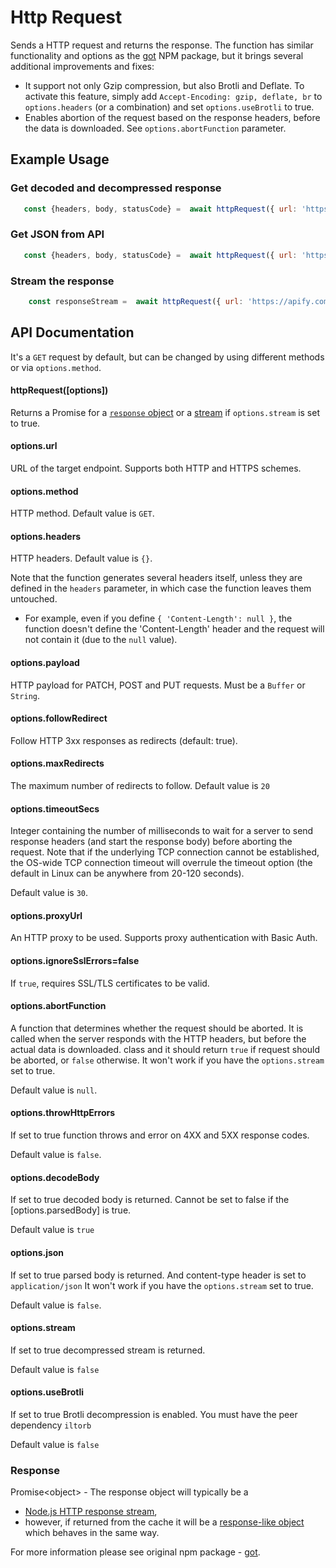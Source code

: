 # Http Request
Sends a HTTP request and returns the response.
The function has similar functionality and options as the [got](https://www.npmjs.com/package/got) NPM package,
 but it brings several additional improvements and fixes:

 *  It support not only Gzip compression, but also Brotli and Deflate. To activate this feature,
  simply add `Accept-Encoding: gzip, deflate, br` to `options.headers` (or a combination) and set `options.useBrotli` to true.
 * Enables abortion of the request based on the response headers, before the data is downloaded.
 See `options.abortFunction` parameter.
 
 ## Example Usage
 
 ### Get decoded and decompressed response
  ```javascript
     const {headers, body, statusCode} =  await httpRequest({ url: 'https://api.apify.com/v2/browser-info'});
 ```
 
 ### Get JSON from API
 ```javascript
    const {headers, body, statusCode} =  await httpRequest({ url: 'https://api.apify.com/v2/browser-info', json: true });
```

### Stream the response
 ```javascript
     const responseStream =  await httpRequest({ url: 'https://apify.com', stream: true});

```

## API Documentation

It's a `GET` request by default, but can be changed by using different methods or via `options.method`.

#### httpRequest([options])

Returns a Promise for a [`response` object](#response) or a [stream](#streams-1) if `options.stream` is set to true.

#### options.url
URL of the target endpoint. Supports both HTTP and HTTPS schemes.

#### options.method
HTTP method. Default value is `GET`.

#### options.headers
HTTP headers. Default value is `{}`.

Note that the function generates several headers itself, unless
they are defined in the `headers` parameter, in which case the function leaves them untouched.
 *  For example, even if you define `{ 'Content-Length': null }`, the function doesn't define
  the 'Content-Length' header and the request will not contain it (due to the `null` value).

#### options.payload
HTTP payload for PATCH, POST and PUT requests. Must be a `Buffer` or `String`.

#### options.followRedirect
Follow HTTP 3xx responses as redirects (default: true).

#### options.maxRedirects
The maximum number of redirects to follow. Default value is `20`

#### options.timeoutSecs
Integer containing the number of milliseconds to wait for a server to send
response headers (and start the response body) before aborting the request.
Note that if the underlying TCP connection cannot be established, the OS-wide
TCP connection timeout will overrule the timeout option (the default in Linux can be anywhere from 20-120 seconds).

Default value is `30`.

#### options.proxyUrl
An HTTP proxy to be used. Supports proxy authentication with Basic Auth.
 
#### options.ignoreSslErrors=false
If `true`, requires SSL/TLS certificates to be valid.

#### options.abortFunction
A function that determines whether the request should be aborted. It is called when the server
responds with the HTTP headers, but before the actual data is downloaded.
class and it should return `true` if request should be aborted, or `false` otherwise.
It won't work if you have the `options.stream` set to true.

Default value is `null`.
#### options.throwHttpErrors
If set to true function throws and error on 4XX and 5XX response codes.

Default value is `false`.

#### options.decodeBody
If set to true decoded body is returned. Cannot be set to false if the [options.parsedBody] is true.

Default value is `true`

#### options.json
If set to true parsed body is returned. And content-type header is set to `application/json`
It won't work if you have the `options.stream` set to true.

Default value is `false`.

#### options.stream
If set to true decompressed stream is returned.

Default value is `false`

#### options.useBrotli
If set to true Brotli decompression is enabled. You must have the peer dependency `iltorb`

Default value is `false`

### Response
 Promise\<object\> - The response object will typically be a
 * [Node.js HTTP response stream](https://nodejs.org/api/http.html#http_class_http_incomingmessage),
 * however, if returned from the cache it will be a [response-like object](https://github.com/lukechilds/responselike) which behaves in the same way.

For more information please see original npm package - [got](https://www.npmjs.com/package/got).
